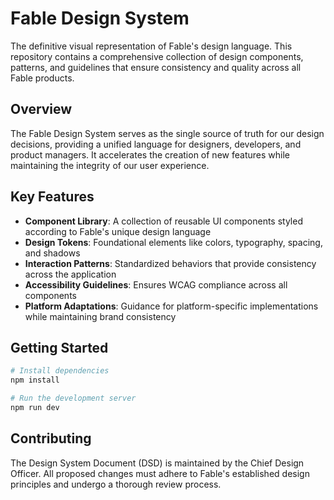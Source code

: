 # Fable Design System

The definitive visual representation of Fable's design language. This repository contains a comprehensive collection of design components, patterns, and guidelines that ensure consistency and quality across all Fable products.

## Overview

The Fable Design System serves as the single source of truth for our design decisions, providing a unified language for designers, developers, and product managers. It accelerates the creation of new features while maintaining the integrity of our user experience.

## Key Features

- **Component Library**: A collection of reusable UI components styled according to Fable's unique design language
- **Design Tokens**: Foundational elements like colors, typography, spacing, and shadows
- **Interaction Patterns**: Standardized behaviors that provide consistency across the application
- **Accessibility Guidelines**: Ensures WCAG compliance across all components
- **Platform Adaptations**: Guidance for platform-specific implementations while maintaining brand consistency

## Getting Started

```bash
# Install dependencies
npm install

# Run the development server
npm run dev
```

## Contributing

The Design System Document (DSD) is maintained by the Chief Design Officer. All proposed changes must adhere to Fable's established design principles and undergo a thorough review process.

